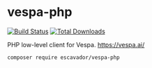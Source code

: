 # vespa-php
[![Build Status](https://travis-ci.org/Escavador/vespa-php.svg?branch=master)](https://travis-ci.org/Escavador/vespa-php) [![Total Downloads](https://poser.pugx.org/escavador/vespa-php/downloads)](https://packagist.org/packages/escavador/vespa-php)

PHP low-level client for Vespa. https://vespa.ai/

```
composer require escavador/vespa-php
```
